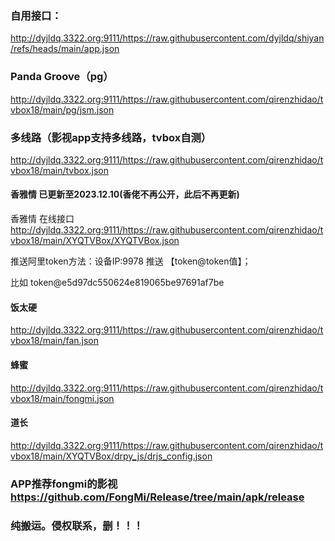 ### 自用接口：
http://dyjldq.3322.org:9111/https://raw.githubusercontent.com/dyjldq/shiyan/refs/heads/main/app.json
### Panda Groove（pg）
http://dyjldq.3322.org:9111/https://raw.githubusercontent.com/qirenzhidao/tvbox18/main/pg/jsm.json

### 多线路（影视app支持多线路，tvbox自测）
http://dyjldq.3322.org:9111/https://raw.githubusercontent.com/qirenzhidao/tvbox18/main/tvbox.json

#### 香雅情 已更新至2023.12.10(香佬不再公开，此后不再更新)
香雅情 在线接口 http://dyjldq.3322.org:9111/https://raw.githubusercontent.com/qirenzhidao/tvbox18/main/XYQTVBox/XYQTVBox.json

推送阿里token方法：设备IP:9978	推送 【token@token值】；

比如 token@e5d97dc550624e819065be97691af7be

#### 饭太硬 
http://dyjldq.3322.org:9111/https://raw.githubusercontent.com/qirenzhidao/tvbox18/main/fan.json
#### 蜂蜜
http://dyjldq.3322.org:9111/https://raw.githubusercontent.com/qirenzhidao/tvbox18/main/fongmi.json
#### 道长
http://dyjldq.3322.org:9111/https://raw.githubusercontent.com/qirenzhidao/tvbox18/main/XYQTVBox/drpy_js/drjs_config.json

### APP推荐fongmi的影视 https://github.com/FongMi/Release/tree/main/apk/release

### 纯搬运。侵权联系，删！！！
